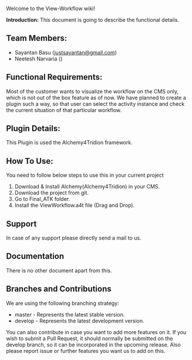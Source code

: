Welcome to the View-Workflow wiki!

**Introduction:**
This document is going to describe the functional details.

## Team Members:

* Sayantan Basu (justsayantan@gmail.com)
* Neetesh Narvaria ()

## Functional Requirements:
Most of the customer wants to visualize the workflow on the CMS only, which is not out of the box feature as of now.
We have planned to create a plugin such a way, so that user can select the activity instance and check the current situation of that particular workflow. 

## Plugin Details:
This Plugin is used the Alchemy4Tridion framework. 

## How To Use:
You need to follow below steps to use this in your current project
1. Download & Install Alchemy(Alchemy4Tridion) in your CMS.
2. Download the project from git. 
3. Go to Final_ATK folder.
4. Install the ViewWorkflow.a4t file (Drag and Drop).

## Support
In case of any support please directly send a mail to us.

## Documentation
There is no other document apart from this.

## Branches and Contributions

We are using the following branching strategy:

* master - Represents the latest stable version. 
* develop - Represents the latest development version.

You can also contribute in case you want to add more features on it. If you wish to submit a Pull Request, it should normally be submitted on the develop branch, so it can be incorporated in the upcoming release. 
Also please report issue or further features you want us to add on this. 
